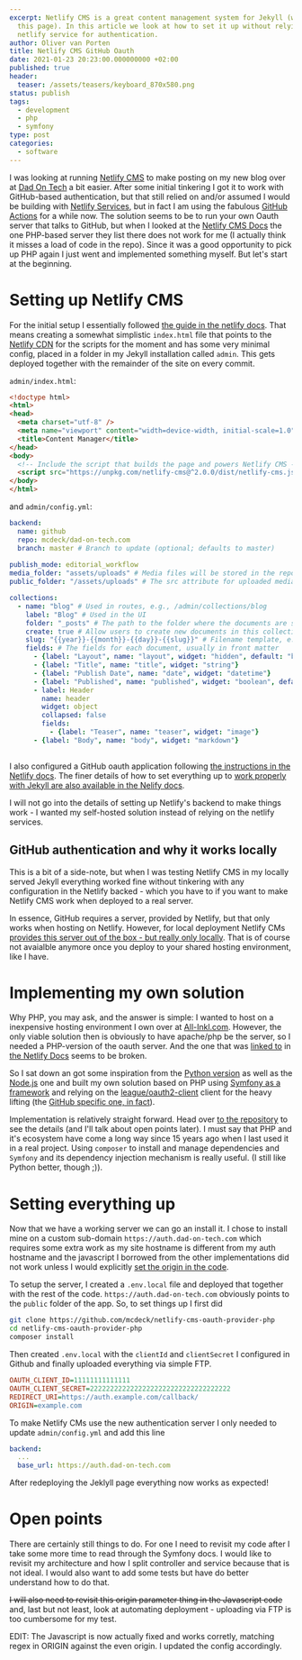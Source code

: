 ```yaml
---
excerpt: Netlify CMS is a great content management system for Jekyll (which runs
  this page). In this article we look at how to set it up without relying on the
  netlify service for authentication.
author: Oliver van Porten
title: Netlify CMS GitHub Oauth
date: 2021-01-23 20:23:00.000000000 +02:00
published: true
header:
  teaser: /assets/teasers/keyboard_870x580.png
status: publish
tags:
  - development
  - php
  - symfony
type: post
categories:
  - software
---
```

I was looking at running [Netlify CMS](https://www.netlifycms.org/) to make posting on my new blog over at [Dad On Tech](https://www.dad-on-tech.com) a bit easier. 
After some initial tinkering I got it to work with GitHub-based authentication, but that still relied on and/or assumed I would be building with [Netlify Services](https://www.netlify.com/), but in fact I am using the fabulous [GitHub Actions](https://github.com/features/actions) for a while now. The solution seems to be to run your own Oauth server that talks to GitHub, but when I looked at the [Netlify CMS Docs](https://www.netlifycms.org/docs/intro/) the one PHP-based server they list there does not work for me (I actually think it misses a load of code in the repo). Since it was a good opportunity to pick up PHP again I just went and implemented 
something myself. But let's start at the beginning.

# Setting up Netlify CMS

For the initial setup I essentially followed [the guide in the netlify docs](https://www.netlifycms.org/docs/add-to-your-site/). That means creating a
somewhat simplistic `index.html` file that points to the [Netlify CDN](https://www.netlify.com/products/edge/) for the scripts for the moment and has some 
very minimal config, placed in a folder in my Jekyll installation called `admin`. This gets deployed together with the remainder of the site on every commit. 

`admin/index.html`:

```html
<!doctype html>
<html>
<head>
  <meta charset="utf-8" />
  <meta name="viewport" content="width=device-width, initial-scale=1.0" />
  <title>Content Manager</title>
</head>
<body>
  <!-- Include the script that builds the page and powers Netlify CMS -->
  <script src="https://unpkg.com/netlify-cms@^2.0.0/dist/netlify-cms.js"></script>
</body>
</html>
```

and `admin/config.yml`:

```yml
backend:
  name: github
  repo: mcdeck/dad-on-tech.com
  branch: master # Branch to update (optional; defaults to master)
  
publish_mode: editorial_workflow
media_folder: "assets/uploads" # Media files will be stored in the repo under images/uploads
public_folder: "/assets/uploads" # The src attribute for uploaded media will begin with /images/uploads

collections:
  - name: "blog" # Used in routes, e.g., /admin/collections/blog
    label: "Blog" # Used in the UI
    folder: "_posts" # The path to the folder where the documents are stored
    create: true # Allow users to create new documents in this collection
    slug: "{{year}}-{{month}}-{{day}}-{{slug}}" # Filename template, e.g., YYYY-MM-DD-title.md
    fields: # The fields for each document, usually in front matter
      - {label: "Layout", name: "layout", widget: "hidden", default: "blog"}
      - {label: "Title", name: "title", widget: "string"}
      - {label: "Publish Date", name: "date", widget: "datetime"}
      - {label: "Published", name: "published", widget: "boolean", default: true}
      - label: Header
        name: header
        widget: object
        collapsed: false
        fields:
          - {label: "Teaser", name: "teaser", widget: "image"}
      - {label: "Body", name: "body", widget: "markdown"}
      
```

I also configured a GitHub oauth application following [the instructions in the Netlify docs](https://docs.netlify.com/visitor-access/oauth-provider-tokens/). The finer details of how to set everything up to [work properly with Jekyll are also available in the Nelify docs](https://www.netlifycms.org/docs/jekyll/).

I will not go into the details of setting up Netlify's backend to make things work - I wanted my self-hosted solution instead of relying on 
the netlify services.

## GitHub authentication and why it works locally

This is a bit of a side-note, but when I was testing Netlify CMS in my locally served Jekyll everything worked fine without tinkering with any configuration
in the Netlify backed - which you have to if you want to make Netlify CMS work when deployed to a real server.

In essence, GitHub requires a server, provided by Netlify, but that only works when hosting on Netlify. However, for local deployment Netlify CMs [provides this server 
out of the box - but really only locally](https://github.com/netlify/netlify-cms/issues/1474#issuecomment-462425836). That is of course not avaialble anymore
once you deploy to your shared hosting environment, like I have.

# Implementing my own solution

Why PHP, you may ask, and the answer is simple: I wanted to host on a inexpensive hosting environment I own over at [All-Inkl.com](https://all-inkl.com/). However, the only viable solution 
then is obviously to have apache/php be the server, so I needed a PHP-version of the oauth server. And the one that was [linked to](https://github.com/TSV-Zorneding-1920/netlify-cms-oauth-provider-php)
in [the Netlify Docs](https://www.netlifycms.org/docs/external-oauth-clients/) seems to be broken.

So I sat down an got some inspiration from the [Python version](https://github.com/davidejones/netlify-cms-oauth-provider-python) as well as the
[Node.js](https://github.com/vencax/netlify-cms-github-oauth-provider) one and built my own solution based on PHP using [Symfony as a framework](https://symfony.com/) and relying 
on the [league/oauth2-client](https://github.com/thephpleague/oauth2-client) client for the heavy lifting (the [GitHub specific one, in fact](https://github.com/thephpleague/oauth2-github)).

Implementation is relatively straight forward. Head over [to the repository](https://github.com/mcdeck/netlify-cms-oauth-provider-php) to see the details 
(and I'll talk about open points later). I must say that PHP and it's ecosystem have come a long way since 15 years ago when I last used it in a real project.
Using `composer` to install and manage dependencies and `Symfony` and its dependency injection mechanism is really useful. (I still like Python better, though ;)).

# Setting everything up

Now that we have a working server we can go an install it. I chose to install mine on a custom sub-domain `https://auth.dad-on-tech.com` which requires some extra work as my site hostname is
different from my auth hostname and the javascript I borrowed from the other implementations did not work unless 
I would explicitly [set the origin in the code](https://github.com/mcdeck/netlify-cms-oauth-provider-php/blob/main/templates/redirect.html.twig). 

To setup the server, I created a `.env.local` file and deployed that together with the rest of the code. `https://auth.dad-on-tech.com` obviously points to the `public` folder of the app. So, 
to set things up I first did

```bash
git clone https://github.com/mcdeck/netlify-cms-oauth-provider-php
cd netlify-cms-oauth-provider-php
composer install
```

Then created `.env.local` with the `clientId` and `clientSecret` I configured in Github and finally uploaded everything via simple FTP.

```ini
OAUTH_CLIENT_ID=11111111111111
OAUTH_CLIENT_SECRET=22222222222222222222222222222222222
REDIRECT_URI=https://auth.example.com/callback/
ORIGIN=example.com
```

To make Netlify CMs use the new authentication server I only needed to update `admin/config.yml` and add this line

```yml
backend:
  ...
  base_url: https://auth.dad-on-tech.com
```

After redeploying the Jeklyll page everything now works as expected!

# Open points

There are certainly still things to do. For one I need to revisit my code after I take some more time to read through the Symfony docs. I would like
to revisit my architecture and how I split controller and service because that is not ideal. I would also want to add some tests but have do better
understand how to do that. 

~~I will also need to revisit this origin parameter thing in the Javascript code~~ and, last but not least, look at automating deployment - uploading via FTP
is too cumbersome for my test.

EDIT: The Javascript is now actually fixed and works corretly, matching regex in ORIGIN against the even origin. I updated the config accordingly.